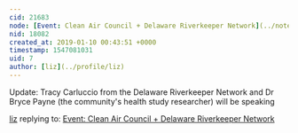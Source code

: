 ```yaml
---
cid: 21683
node: [Event: Clean Air Council + Delaware Riverkeeper Network](../notes/liz/01-08-2019/event-clean-air-council-delaware-riverkeeper-network)
nid: 18082
created_at: 2019-01-10 00:43:51 +0000
timestamp: 1547081031
uid: 7
author: [liz](../profile/liz)
---
```


 Update: Tracy Carluccio from the Delaware Riverkeeper Network and Dr Bryce Payne (the community's health study researcher) will be speaking

[liz](../profile/liz) replying to: [Event: Clean Air Council + Delaware Riverkeeper Network](../notes/liz/01-08-2019/event-clean-air-council-delaware-riverkeeper-network)

